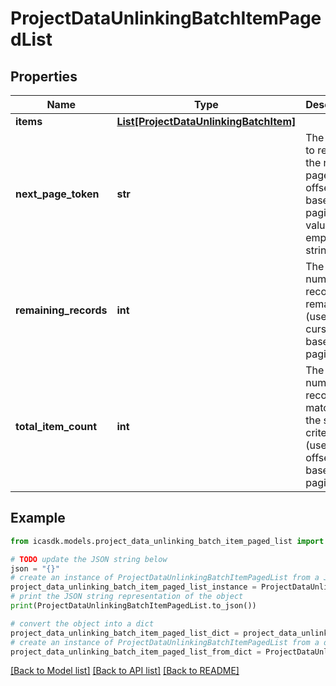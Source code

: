 # ProjectDataUnlinkingBatchItemPagedList


## Properties

Name | Type | Description | Notes
------------ | ------------- | ------------- | -------------
**items** | [**List[ProjectDataUnlinkingBatchItem]**](ProjectDataUnlinkingBatchItem.md) |  | 
**next_page_token** | **str** | The cursor to request the next page. For offset-based paging the value is an empty string. | [optional] 
**remaining_records** | **int** | The number of records remaining (used in cursor based pagination) | [optional] 
**total_item_count** | **int** | The total number of records matching the search criteria (used in offset based pagination) | [optional] 

## Example

```python
from icasdk.models.project_data_unlinking_batch_item_paged_list import ProjectDataUnlinkingBatchItemPagedList

# TODO update the JSON string below
json = "{}"
# create an instance of ProjectDataUnlinkingBatchItemPagedList from a JSON string
project_data_unlinking_batch_item_paged_list_instance = ProjectDataUnlinkingBatchItemPagedList.from_json(json)
# print the JSON string representation of the object
print(ProjectDataUnlinkingBatchItemPagedList.to_json())

# convert the object into a dict
project_data_unlinking_batch_item_paged_list_dict = project_data_unlinking_batch_item_paged_list_instance.to_dict()
# create an instance of ProjectDataUnlinkingBatchItemPagedList from a dict
project_data_unlinking_batch_item_paged_list_from_dict = ProjectDataUnlinkingBatchItemPagedList.from_dict(project_data_unlinking_batch_item_paged_list_dict)
```
[[Back to Model list]](../README.md#documentation-for-models) [[Back to API list]](../README.md#documentation-for-api-endpoints) [[Back to README]](../README.md)


